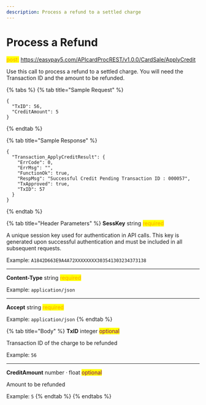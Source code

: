 ```yaml
---
description: Process a refund to a settled charge
---
```


# Process a Refund

<mark style="color:orange;">post:</mark> https://easypay5.com/APIcardProcREST/v1.0.0/CardSale/ApplyCredit

Use this call to process a refund to a settled charge. You will need the Transaction ID and the amount to be refunded.

{% tabs %}
{% tab title="Sample Request" %}
```clike
{
  "TxID": 56,
  "CreditAmount": 5
}
```
{% endtab %}

{% tab title="Sample Response" %}
```clike
{
  "Transaction_ApplyCreditResult": {
    "ErrCode": 0,
    "ErrMsg": "",
    "FunctionOk": true,
    "RespMsg": "Successful Credit Pending Transaction ID : 000057",
    "TxApproved": true,
    "TxID": 57
  }
}
```
{% endtab %}

{% tab title="Header Parameters" %}
**SessKey** string <mark style="color:orange;">required</mark>

A unique session key used for authentication in API calls. This key is generated upon successful authentication and must be included in all subsequent requests.

Example: `A1842D663E9A4A72XXXXXXXX303541303234373138`

***

**Content-Type** string <mark style="color:orange;">required</mark>

Example: `application/json`

***

**Accept** string <mark style="color:orange;">required</mark>

Example: `application/json`
{% endtab %}

{% tab title="Body" %}
**TxID** integer <mark style="color:purple;">optional</mark>

Transaction ID of the charge to be refunded

Example: `56`

***

**CreditAmount** number · float <mark style="color:purple;">optional</mark>

Amount to be refunded

Example: `5`
{% endtab %}
{% endtabs %}
